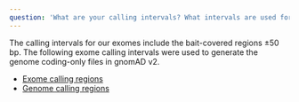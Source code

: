 ```yaml
---
question: 'What are your calling intervals? What intervals are used for the genomes coding-only files?'
---
```


The calling intervals for our exomes include the bait-covered regions ±50 bp. The following exome calling intervals were used to generate the genome coding-only files in gnomAD v2.

- [Exome calling regions](https://storage.googleapis.com/gcp-public-data--gnomad/intervals/exome_calling_regions.v1.interval_list)
- [Genome calling regions](https://storage.googleapis.com/gcp-public-data--gnomad/intervals/hg19-v0-wgs_evaluation_regions.v1.interval_list)
